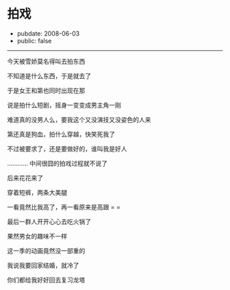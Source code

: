 # 拍戏

- pubdate: 2008-06-03
- public: false

--------------------------


今天被雪娇莫名得叫去拍东西

不知道是什么东西，于是就去了

于是女王和第也同时出现在那

说是拍什么短剧，摇身一变变成男主角一刚

难道真的没男人么，要我这个又没演技又没姿色的人来

第还真是狗血，拍什么穿越，快笑死我了

不过被要求了，还是要做好的，谁叫我是好人

………… 中间很囧的拍戏过程就不说了

后来花花来了

穿着短裤，两条大美腿

一看竟然比我高了，再一看原来是高跟 = =

最后一群人开开心心去吃火锅了

果然男女的趣味不一样

这一季的动画竟然没一部重的

我说我要回家结婚，就冷了

你们都给我好好回去复习龙塔

